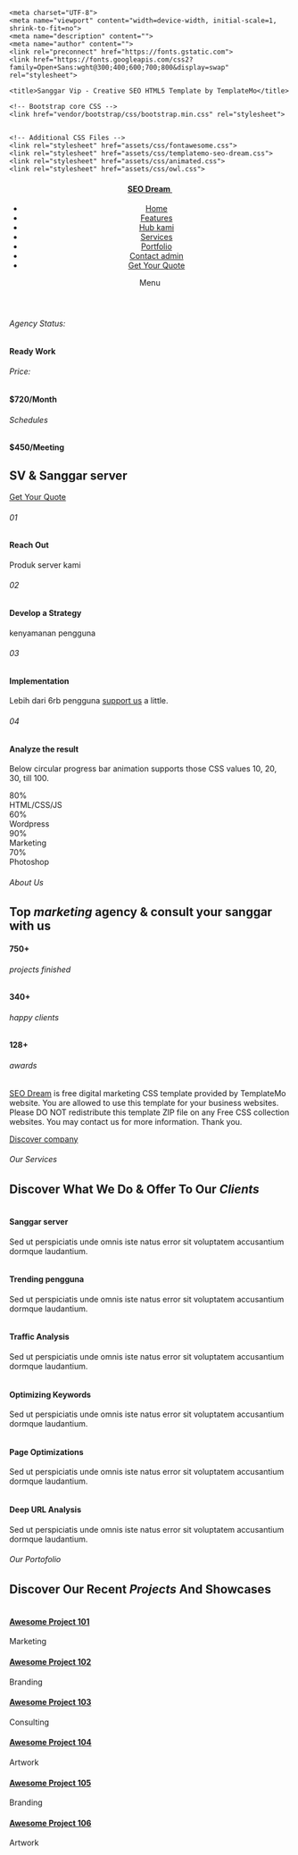 
<!DOCTYPE html>
<html lang="en">

  <head>

    <meta charset="UTF-8">
    <meta name="viewport" content="width=device-width, initial-scale=1, shrink-to-fit=no">
    <meta name="description" content="">
    <meta name="author" content="">
    <link rel="preconnect" href="https://fonts.gstatic.com">
    <link href="https://fonts.googleapis.com/css2?family=Open+Sans:wght@300;400;600;700;800&display=swap" rel="stylesheet">

    <title>Sanggar Vip - Creative SEO HTML5 Template by TemplateMo</title>

    <!-- Bootstrap core CSS -->
    <link href="vendor/bootstrap/css/bootstrap.min.css" rel="stylesheet">


    <!-- Additional CSS Files -->
    <link rel="stylesheet" href="assets/css/fontawesome.css">
    <link rel="stylesheet" href="assets/css/templatemo-seo-dream.css">
    <link rel="stylesheet" href="assets/css/animated.css">
    <link rel="stylesheet" href="assets/css/owl.css">
<!--

TemplateMo 563 SEO Dream

https://templatemo.com/tm-563-seo-dream

-->

</head>

<body>

  <!-- ***** Preloader Start ***** -->
  <div id="js-preloader" class="js-preloader">
    <div class="preloader-inner">
      <span class="dot"></span>
      <div class="dots">
        <span></span>
        <span></span>
        <span></span>
      </div>
    </div>
  </div>
  <!-- ***** Preloader End ***** -->

  <!-- ***** Header Area Start ***** -->
  <header class="header-area header-sticky wow slideInDown" data-wow-duration="0.75s" data-wow-delay="0s">
    <div class="container">
      <div class="row">
        <div class="col-12">
          <nav class="main-nav">
            <!-- ***** Logo Start ***** -->
            <a href="index.html" class="logo">
              <h4>SEO Dream <img src="assets/images/logo-icon.png" alt=""></h4>
            </a>
            <!-- ***** Logo End ***** -->
            <!-- ***** Menu Start ***** -->
            <ul class="nav">
              <li class="scroll-to-section"><a href="#top" class="active">Home</a></li>
              <li class="scroll-to-section"><a href="#features">Features</a></li>
              <li class="scroll-to-section"><a href="#about">Hub kami</a></li>
              <li class="scroll-to-section"><a href="#services">Services</a></li>
              <li class="scroll-to-section"><a href="#portfolio">Portfolio</a></li>
              <li class="scroll-to-section"><a href="#contact">Contact admin</a></li> 
              <li class="scroll-to-section"><div class="main-blue-button"><a href="#contact">Get Your Quote</a></div></li> 
            </ul>        
            <a class='menu-trigger'>
                <span>Menu</span>
            </a>
            <!-- ***** Menu End ***** -->
          </nav>
        </div>
      </div>
    </div>
  </header>
  <!-- ***** Header Area End ***** -->

  <div class="main-banner wow fadeIn" id="top" data-wow-duration="1s" data-wow-delay="0.5s">
    <div class="container">
      <div class="row">
        <div class="col-lg-12">
          <div class="row">
            <div class="col-lg-6 align-self-center">
              <div class="left-content header-text wow fadeInLeft" data-wow-duration="1s" data-wow-delay="1s">
                <div class="row">
                  <div class="col-lg-4 col-sm-4">
                    <div class="info-stat">
                      <h6>Agency Status:</h6>
                      <h4>Ready Work</h4>
                    </div>
                  </div>
                  <div class="col-lg-4 col-sm-4">
                    <div class="info-stat">
                      <h6>Price:</h6>
                      <h4>$720/Month</h4>
                    </div>
                  </div>
                  <div class="col-lg-4 col-sm-4">
                    <div class="info-stat">
                      <h6>Schedules</h6>
                      <h4>$450/Meeting</h4>
                    </div>
                  </div>
                  <div class="col-lg-12">
                    <h2>SV &amp; Sanggar server</h2>
                  </div>
                  <div class="col-lg-12">
                    <div class="main-green-button scroll-to-section">
                      <a href="#contact">Get Your Quote</a>
                    </div>
                  </div>
                </div>
              </div>
            </div>
            <div class="col-lg-6">
              <div class="right-image wow fadeInRight" data-wow-duration="1s" data-wow-delay="0.5s">
                <img src="assets/images/banner-right-image.png" alt="">
              </div>
            </div>
          </div>
        </div>
      </div>
    </div>
  </div>

  <div id="features" class="features section">
    <div class="container">
      <div class="row">
        <div class="col-lg-12">
          <div class="features-content">
            <div class="row">
              <div class="col-lg-3">
                <div class="features-item first-feature wow fadeInUp" data-wow-duration="1s" data-wow-delay="0s">
                  <div class="first-number number">
                    <h6>01</h6>
                  </div>
                  <div class="icon"></div>
                  <h4>Reach Out</h4>
                  <div class="line-dec"></div>
                  <p>Produk server kami </p>
                </div>
              </div>
              <div class="col-lg-3">
                <div class="features-item second-feature wow fadeInUp" data-wow-duration="1s" data-wow-delay="0.2s">
                  <div class="second-number number">
                    <h6>02</h6>
                  </div>
                  <div class="icon"></div>
                  <h4>Develop a Strategy</h4>
                  <div class="line-dec"></div>
                  <p>kenyamanan pengguna</p>
                </div>
              </div>
              <div class="col-lg-3">
                <div class="features-item first-feature wow fadeInUp" data-wow-duration="1s" data-wow-delay="0.4s">
                  <div class="third-number number">
                    <h6>03</h6>
                  </div>
                  <div class="icon"></div>
                  <h4>Implementation</h4>
                  <div class="line-dec"></div>
                  <p>Lebih dari 6rb pengguna <a rel="nofollow" href="https://www.paypal.me/templatemo" target="_blank">support us</a> a little.</p>
                </div>
              </div>
              <div class="col-lg-3">
                <div class="features-item second-feature last-features-item wow fadeInUp" data-wow-duration="1s" data-wow-delay="0.6s">
                  <div class="fourth-number number">
                    <h6>04</h6>
                  </div>
                  <div class="icon"></div>
                  <h4>Analyze the result</h4>
                  <div class="line-dec"></div>
                  <p>Below circular progress bar animation supports those CSS values 10, 20, 30, till 100.</p>
                </div>
              </div>
            </div>
          </div>
        </div>
        <div class="col-lg-12">
          <div class="skills-content">
            <div class="row">
              <div class="col-lg-3">
                <div class="skill-item wow fadeIn" data-wow-duration="1s" data-wow-delay="0s">
                  <div class="progress" data-percentage="80">
                    <span class="progress-left">
                      <span class="progress-bar"></span>
                    </span>
                    <span class="progress-right">
                      <span class="progress-bar"></span>
                    </span>
                    <div class="progress-value">
                      <div>
                        80%<br>
                        <span>HTML/CSS/JS</span>
                      </div>
                    </div>
                  </div>
                </div>
              </div>
              <div class="col-lg-3">
                <div class="skill-item wow fadeIn" data-wow-duration="1s" data-wow-delay="0.2s">
                  <div class="progress" data-percentage="60">
                    <span class="progress-left">
                      <span class="progress-bar"></span>
                    </span>
                    <span class="progress-right">
                      <span class="progress-bar"></span>
                    </span>
                    <div class="progress-value">
                      <div>
                        60%<br>
                        <span>Wordpress</span>
                      </div>
                    </div>
                  </div>
                </div>
              </div>
              <div class="col-lg-3">
                <div class="skill-item wow fadeIn" data-wow-duration="1s" data-wow-delay="0.4s">
                  <div class="progress" data-percentage="90">
                    <span class="progress-left">
                      <span class="progress-bar"></span>
                    </span>
                    <span class="progress-right">
                      <span class="progress-bar"></span>
                    </span>
                    <div class="progress-value">
                      <div>
                        90%<br>
                        <span>Marketing</span>
                      </div>
                    </div>
                  </div>
                </div>
              </div>
              <div class="col-lg-3">
                <div class="skill-item last-skill-item wow fadeIn" data-wow-duration="1s" data-wow-delay="0.6s">
                  <div class="progress" data-percentage="70">
                    <span class="progress-left">
                      <span class="progress-bar"></span>
                    </span>
                    <span class="progress-right">
                      <span class="progress-bar"></span>
                    </span>
                    <div class="progress-value">
                      <div>
                        70%<br>
                        <span>Photoshop</span>
                      </div>
                    </div>
                  </div>
                </div>
              </div>
            </div>
          </div>
        </div>
      </div>
    </div>
  </div>

  <div id="about" class="about-us section">
    <div class="container">
      <div class="row">
        <div class="col-lg-6">
          <div class="left-image wow fadeInLeft" data-wow-duration="1s" data-wow-delay="0.5s">
            <img src="assets/images/about-left-image.png" alt="">
          </div>
        </div>
        <div class="col-lg-6 align-self-center wow fadeInRight" data-wow-duration="1s" data-wow-delay="0.5s">
          <div class="section-heading">
            <h6>About Us</h6>
            <h2>Top <em>marketing</em> agency &amp; consult your sanggar <span>with us</span></h2>
          </div>
          <div class="row">
            <div class="col-lg-4 col-sm-4">
              <div class="about-item">
                <h4>750+</h4>
                <h6>projects finished</h6>
              </div>
            </div>
            <div class="col-lg-4 col-sm-4">
              <div class="about-item">
                <h4>340+</h4>
                <h6>happy clients</h6>
              </div>
            </div>
            <div class="col-lg-4 col-sm-4">
              <div class="about-item">
                <h4>128+</h4>
                <h6>awards</h6>
              </div>
            </div>
          </div>
          <p><a rel="nofollow" href="https://templatemo.com/tm-563-seo-dream" target="_parent">SEO Dream</a> is free digital marketing CSS template provided by TemplateMo website. You are allowed to use this template for your business websites. Please DO NOT redistribute this template ZIP file on any Free CSS collection websites. You may contact us for more information. Thank you.</p>
          <div class="main-green-button"><a href="#">Discover company</a></div>
        </div>
      </div>
    </div>
  </div>

  <div id="services" class="our-services section">
    <div class="container">
      <div class="row">
        <div class="col-lg-6 offset-lg-3">
          <div class="section-heading wow bounceIn" data-wow-duration="1s" data-wow-delay="0.2s">
            <h6>Our Services</h6>
            <h2>Discover What We Do &amp; <span>Offer</span> To Our <em>Clients</em></h2>
          </div>
        </div>
      </div>
    </div>
    <div class="container-fluid">
      <div class="row">
        <div class="col-lg-4">
          <div class="service-item wow bounceInUp" data-wow-duration="1s" data-wow-delay="0.3s">
            <div class="row">
              <div class="col-lg-4">
                <div class="icon">
                  <img src="assets/images/service-icon-01.png" alt="">
                </div>
              </div>
              <div class="col-lg-8">
                <div class="right-content">
                  <h4>Sanggar server</h4>
                  <p>Sed ut perspiciatis unde omnis iste natus error sit voluptatem accusantium dormque laudantium.</p>
                </div>
              </div>
            </div>
          </div>
        </div>
        <div class="col-lg-4">
          <div class="service-item wow bounceInUp" data-wow-duration="1s" data-wow-delay="0.4s">
            <div class="row">
              <div class="col-lg-4">
                <div class="icon">
                  <img src="assets/images/service-icon-02.png" alt="">
                </div>
              </div>
              <div class="col-lg-8">
                <div class="right-content">
                  <h4>Trending pengguna</h4>
                  <p>Sed ut perspiciatis unde omnis iste natus error sit voluptatem accusantium dormque laudantium.</p>
                </div>
              </div>
            </div>
          </div>
        </div>
        <div class="col-lg-4">
          <div class="service-item wow bounceInUp" data-wow-duration="1s" data-wow-delay="0.5s">
            <div class="row">
              <div class="col-lg-4">
                <div class="icon">
                  <img src="assets/images/service-icon-03.png" alt="">
                </div>
              </div>
              <div class="col-lg-8">
                <div class="right-content">
                  <h4>Traffic Analysis</h4>
                  <p>Sed ut perspiciatis unde omnis iste natus error sit voluptatem accusantium dormque laudantium.</p>
                </div>
              </div>
            </div>
          </div>
        </div>
        <div class="col-lg-4">
          <div class="service-item wow bounceInUp" data-wow-duration="1s" data-wow-delay="0.6s">
            <div class="row">
              <div class="col-lg-4">
                <div class="icon">
                  <img src="assets/images/service-icon-03.png" alt="">
                </div>
              </div>
              <div class="col-lg-8">
                <div class="right-content">
                  <h4>Optimizing Keywords</h4>
                  <p>Sed ut perspiciatis unde omnis iste natus error sit voluptatem accusantium dormque laudantium.</p>
                </div>
              </div>
            </div>
          </div>
        </div>
        <div class="col-lg-4">
          <div class="service-item wow bounceInUp" data-wow-duration="1s" data-wow-delay="0.7s">
            <div class="row">
              <div class="col-lg-4">
                <div class="icon">
                  <img src="assets/images/service-icon-01.png" alt="">
                </div>
              </div>
              <div class="col-lg-8">
                <div class="right-content">
                  <h4>Page Optimizations</h4>
                  <p>Sed ut perspiciatis unde omnis iste natus error sit voluptatem accusantium dormque laudantium.</p>
                </div>
              </div>
            </div>
          </div>
        </div>
        <div class="col-lg-4">
          <div class="service-item wow bounceInUp" data-wow-duration="1s" data-wow-delay="0.8s">
            <div class="row">
              <div class="col-lg-4">
                <div class="icon">
                  <img src="assets/images/service-icon-02.png" alt="">
                </div>
              </div>
              <div class="col-lg-8">
                <div class="right-content">
                  <h4>Deep URL Analysis</h4>
                  <p>Sed ut perspiciatis unde omnis iste natus error sit voluptatem accusantium dormque laudantium.</p>
                </div>
              </div>
            </div>
          </div>
        </div>
      </div>
    </div>
  </div>

  <div id="portfolio" class="our-portfolio section">
    <div class="container">
      <div class="row">
        <div class="col-lg-5">
          <div class="section-heading wow fadeInLeft" data-wow-duration="1s" data-wow-delay="0.3s">
            <h6>Our Portofolio</h6>
            <h2>Discover Our Recent <em>Projects</em> And <span>Showcases</span></h2>
          </div>
        </div>
      </div>
    </div>
    <div class="container-fluid wow fadeIn" data-wow-duration="1s" data-wow-delay="0.7s">
      <div class="row">
        <div class="col-lg-12">
          <div class="loop owl-carousel">
            <div class="item">
              <div class="portfolio-item">
                <div class="thumb">
                  <img src="assets/images/portfolio-01.jpg" alt="">
                  <div class="hover-content">
                    <div class="inner-content">
                      <a href="#"><h4>Awesome Project 101</h4></a>
                      <span>Marketing</span>
                    </div>
                  </div>
                </div>
              </div>
              <div class="portfolio-item">
                <div class="thumb">
                  <img src="assets/images/portfolio-04.jpg" alt="">
                  <div class="hover-content">
                    <div class="inner-content">
                      <a href="#"><h4>Awesome Project 102</h4></a>
                      <span>Branding</span>
                    </div>
                  </div>
                </div>
              </div>
            </div>
            <div class="item">
              <div class="portfolio-item">
                <div class="thumb">
                  <img src="assets/images/portfolio-02.jpg" alt="">
                  <div class="hover-content">
                    <div class="inner-content">
                      <a href="#"><h4>Awesome Project 103</h4></a>
                      <span>Consulting</span>
                    </div>
                  </div>
                </div>
              </div>
              <div class="portfolio-item">
                <div class="thumb">
                  <img src="assets/images/portfolio-05.jpg" alt="">
                  <div class="hover-content">
                    <div class="inner-content">
                      <a href="#"><h4>Awesome Project 104</h4></a>
                      <span>Artwork</span>
                    </div>
                  </div>
                </div>
              </div>
            </div>
            <div class="item">
              <div class="portfolio-item">
                <div class="thumb">
                  <img src="assets/images/portfolio-03.jpg" alt="">
                  <div class="hover-content">
                    <div class="inner-content">
                      <a href="#"><h4>Awesome Project 105</h4></a>
                      <span>Branding</span>
                    </div>
                  </div>
                </div>
              </div>
              <div class="portfolio-item">
                <div class="thumb">
                  <img src="assets/images/portfolio-06.jpg" alt="">
                  <div class="hover-content">
                    <div class="inner-content">
                      <a href="#"><h4>Awesome Project 106</h4></a>
                      <span>Artwork</span>
                    </div>
                  </div>
                </div>
              </div>
            </div>
            <div class="item">
             
